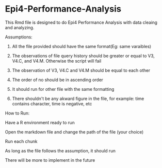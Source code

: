 # Epi4-Performance-Analysis

This Rmd file is designed to do Epi4 Performance Analysis with data cleaing and analyzing.

Assumptions:
1. All the file provided should have the same format(Eg: same varaibles)

2. The observations of file query history should be  greater or equal to V3, V4.C, and V4.M. Otherwise the script will fail

3. The observation of V3, V4.C and V4.M should be equal to each other

4. The order of no should be in ascending order

5. It should run for other file with the same formatting

6. There shouldn't be any akward figure in the file, for example: time contains character, time is negative, etc


How to Run:

Have a R environment ready to run

Open the markdown file and change the path of the file (your choice)

Run each chunk

As long as the file follows the assumption, it should run


There will be more to implement in the future
